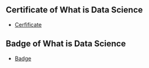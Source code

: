 ## Certificate of What is Data Science
* [Cerfificate](https://www.coursera.org/account/accomplishments/verify/LX8YU9JPEQRE)
## Badge of What is Data Science
* [Badge](https://www.credly.com/badges/70eb69d0-e767-47d4-b0ec-c462da398ad5)
